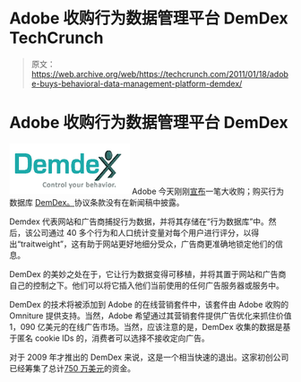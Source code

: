 # Adobe 收购行为数据管理平台 DemDex TechCrunch

> 原文：<https://web.archive.org/web/https://techcrunch.com/2011/01/18/adobe-buys-behavioral-data-management-platform-demdex/>

# Adobe 收购行为数据管理平台 DemDex

![](img/2fcff9070c4747a0771550534db4d522.png) Adobe 今天刚刚[宣布](https://web.archive.org/web/20230203021040/http://www.businesswire.com/news/home/20110118007173/en/Adobe-Acquires-Demdex-%E2%80%93-Brings-Audience-Optimization)一笔大收购；购买行为数据库 [DemDex。](https://web.archive.org/web/20230203021040/http://www.demdex.com/)协议条款没有在新闻稿中披露。

Demdex 代表网站和广告商捕捉行为数据，并将其存储在“行为数据库”中。然后，该公司通过 40 多个行为和人口统计变量对每个用户进行评分，以得出“traitweight”，这有助于网站更好地细分受众，广告商更准确地锁定他们的信息。

DemDex 的美妙之处在于，它让行为数据变得可移植，并将其置于网站和广告商自己的控制之下。他们可以将它插入他们当前使用的任何广告服务器或服务中。

DemDex 的技术将被添加到 Adobe 的在线营销套件中，该套件由 Adobe 收购的 Omniture 提供支持。当然，Adobe 希望通过其营销套件提供广告优化来抓住价值 1，090 亿美元的在线广告市场。当然，应该注意的是，DemDex 收集的数据是基于匿名 cookie IDs 的，消费者可以选择不接收定向广告。

对于 2009 年才推出的 DemDex 来说，这是一个相当快速的退出。这家初创公司已经筹集了总计[750 万美元](https://web.archive.org/web/20230203021040/https://techcrunch.com/2010/05/10/demdex-6-million/)的资金。